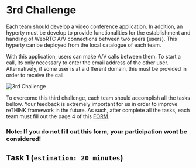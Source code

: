# 3rd Challenge

Each team should develop a video conference application. In addition, an hyperty must be develop to provide functionalities for the establishment and handling of WebRTC A/V connections between two peers (users). This hyperty can be deployed from the local catalogue of each team.

With this application, users can make A/V calls between them. To start a call, its only necessary to enter the email address of the other user. Alternatively, if some user is at a different domain, this must be provided in order to receive the call. 


![3rd Challenge](https://github.com/BernardoMG/dev-reTHINK-challenge/blob/master/Figures/2-Challenge.jpg)


To overcome this third challenge, each team should accomplish all the tasks bellow. 
Your feedback is extremely important for us in order to improve reTHINK framework in the future. As such, after complete all the tasks, each team must fill out the page 4 of this [FORM](https://docs.google.com/forms/d/e/1FAIpQLSeFt56Ura0zkTqg_VX9od_jBZtE3-2mt_urTFvxsoRuQ3uJRw/viewform). 

### Note: If you do not fill out this form, your participation wont be considered! 


## Task 1 (`estimation: 20 minutes`)



